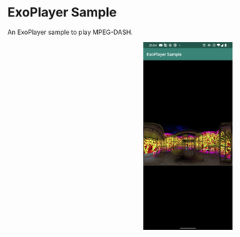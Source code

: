 # ExoPlayer Sample

An ExoPlayer sample to play MPEG-DASH.

<img src="screenshot.png" alt="demo" align="right" width="200px" />
